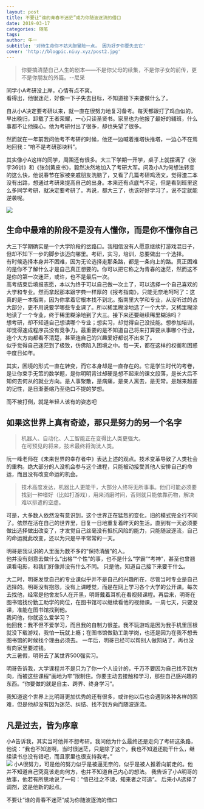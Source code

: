 ```yaml
---
layout: post
title: 不要让“谁的青春不迷茫”成为你随波逐流的借口
date: 2019-03-17
categories: 随笔
tags: 
author: 牛一 
subtitle: '对待生命你不妨大胆冒险一点， 因为好歹你要失去它'
cover: 'http://blogpic.niuy.xyz/post2.jpg'
---  
```

>你要搞清楚自己人生的剧本——不是你父母的续集，不是你子女的前传，更不是你朋友的外篇。--尼采  

同学小A考研没上岸，心情有点不爽。  
看得出，他很迷茫，好像一下子失去目标，不知道接下来要做什么了。      

自从小A决定要考研以来，就一直在很努力地复习备考。每天都跟打了鸡血似的，早出晚归，卸载了王者荣耀，一心只读圣贤书。家里也为他报了最好的辅班，什么事都不让他操心。他为考研付出了很多，却也失望了很多。    

然而就在一年前我问他考不考研的时候，他还一边喊着推塔快推塔，一边心不在焉地回我：“咱不是考研那块料”。
  
其实像小A这样的同学，周围还有很多。大三下学期一开学，桌子上就摆满了《张宇36讲》和《张剑黄皮书》，毅然决然地加入了考研大军。问及小A为何想法转变的这么快，他说春节在家被亲戚朋友洗脑了，又看了几篇考研鸡汤文，觉得渣二本没有出路，想通过考研来提高自己的出身。本来还有点底气不足，但是看到班里这么多同学考研，就决定要考研了。再说，都大三了，也该好好学习了，说不定就能逆袭呢。  

![](http://blogpic.niuy.xyz/b2.jpg)

## 生命中最难的阶段不是没有人懂你，而是你不懂你自己  
大三下学期确实是一个大学阶段的岔路口。我相信没有人愿意继续打游戏混日子，但却不知下一步的脚步该迈向哪里。考研，实习，培训，总要做出一个选择。  
有时候选择本身并不困难，因为无论选择走那条路，都是一条向上的路。真正困难的是你不了解什么才是自己真正想要的。你可以把它称之为青春的迷茫，然而这不是你的第一次迷茫，或许，也不是最后一次。   
高考结束后填报志愿，本以为终于可以自己做一次主了，可以选择一个自己喜欢的大学和专业。然而拿起那本跟字典一样厚的《报考指南》，只能无奈地呵呵了：这真的是一本指南，因为你拿着它根本找不到北。指南里大学和专业，从没听过的占大部分，更不用说要学哪些专业课了。所以稀里糊涂地选了一个大学，又稀里糊涂地读了一个专业，终于稀里糊涂地到了大三。接下来还要继续稀里糊涂吗？  
想考研，却不知道自己想读哪个专业；想实习，却觉得自己没技能。想参加培训，却觉得速成程序员没有竞争力。最重要的是不知道自己将来打算要从事哪个行业，连个大方向都看不清楚，甚至连自己的兴趣爱好都说不出来了。  
似乎觉得自己迷茫到了极致，仿佛陷入困境之中。每一天，都在这样的权衡和困惑中度日如年。  

其实，困境的形式一直在转变，而它本身却是一直存在的。它是学生时代的考卷，是让你束手无策的数学题，是你明明背过却硬是想不起来的课文段落，是长大后不知何去何从的就业方向。是人事聚散，是病痛，是亲人离去，是无常。是越来越差的记性，是日渐萎缩乃至绝口不提的梦想。  

而不被打倒，就是年轻人该有的姿态吧    

## 如果这世界上真有奇迹，那只是努力的另一个名字    

>机器人、自动化、人工智能正在变得比人类更强大。  
在可预见的将来，技术最终将淘汰人类。  

阮一峰老师在《未来世界的幸存者中》表达上述的观点。技术变革导致了人类社会的重构。绝大部分的人没机会参与这个进程，只能被动接受其他人安排自己的命运，而且没有改变命运的机会。
>技术高度发达，机器比人更能干，大部分人终将无所事事。他们可能必须要找到一种嗜好（比如打游戏），用来消磨时间，否则就只能依靠药物，解决难以排遣的空虚。  

可是，大多数人依然没有意识到，这个世界正在猛烈的变化，旧的模式完全行不同了。依然在活在自己的世界里，日复一日地重复着昨天的生活。直到有一天必须要做出选择做出改变了，才发觉自己丝毫没有抵抗风险的能力，只能随波逐流，自己的命运就此改变，还以为只是平平常常的一天。  
  
明哥是我认识的人里面为数不多的“保持清醒”的人。    
他并没有刻意去做什么“出格”“个性”的事，也不是什么“学霸”“考神”，甚至也曾翘课看电影，和我们好像并没有什么不同。
只是他，知道自己接下来要干什么。  
![]()

大二时，明哥发觉自己的专业课似乎并不是自己的兴趣所在，尽管当时专业是自己选择的。明哥没有抱怨，没有上课睡觉，而是在网上学习各个大学的公开课。每次去找他，经常是他舍友5人在开黑，明哥戴着耳机在看视频课程。再后来，明哥在图书馆找份勤工助学的岗位，在图书馆可以继续看他的视频课。一周七天，只要没课，准能在图书馆找到他。  
我问他，你就这么爱学习？  
他回我：我不但不爱学习，而且我的自制力很差。我不玩游戏是因为我手机里压根就没下载游戏，我怕一玩就上瘾；在图书馆做勤工助学岗，也还是因为在我不想去图书馆的时候找个理由必须去。
一年后，明哥已经可以帮别人做网站了，再也没有向家里要过钱。  
大三暑假，明哥去了某世界500强实习。   

明哥告诉我，大学课程并不是只为了你一个人设计的，千万不要因为自己找不到方向，而被这些课程“画地为牢”限制住。你要主动去接触和学习，那些自己感兴趣的东西。“你要做的就是自主、跨界、终身学习”。

我知道这个世界上比明哥更加优秀的还有很多，或许他以后也会遇到各种各样的困难，但是他却没有因为迷茫、纠结、找不到方向而随波逐流。  

## 凡是过去，皆为序章  

小A告诉我，其实当时他并不想考研。我问他为什么最终还是走向了考研这条路，他说：“我也不知道啊，当时很迷茫，只是除了这个，我也不知道还能干什么，继续读书总没有错吧，而且家里也很支持我考。”  
![](http://blogpic.niuy.xyz/b1.jpg)
小A很努力，可是他的努力似乎是被逼无奈的，似乎是被人推着向前走的。他并不知道自己究竟该走向何方，也并不知道自己内心的想法。
我告诉了小A明哥的故事，他若有所思地说了一句：“悟已往之不谏，知来者之可追”。
后来小A选择了调剂，这是他新的起点。

不要让“谁的青春不迷茫”成为你随波逐流的借口